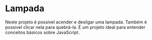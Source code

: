 # Lampada

Neste projeto é possível acender e desligar uma lampada. Também é possivel clicar nela para quebrá-la. É um projeto ideal para entender conceitos básicos sobre JavaScript.
